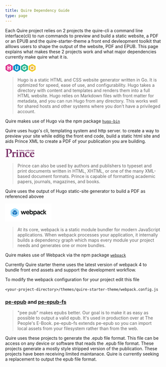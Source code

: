 ```yaml
---
title: Quire Dependency Guide
type: page
---
```


Each Quire project relies on 2 projects the quire-cli a command line interface(cli) to run commands to preview and build a static website, a PDF or an EPUB and the quire-starter-theme a front end devleopment toolkit that alllows users to shape the output of the website, PDF and EPUB. This page explains what makes these 2 projects work and what major dependencies currently make quire what it is.

<a alt="HUGO" title="HUGO" href="https://gohugo.io/"><img src="../images/hugo-logo.png" alt="HUGO" title="HUGO" width="100"/></a>

> Hugo is a static HTML and CSS website generator written in Go. It is optimized for speed, ease of use, and configurability. Hugo takes a directory with content and templates and renders them into a full HTML website. Hugo relies on Markdown files with front matter for metadata, and you can run Hugo from any directory. This works well for shared hosts and other systems where you don’t have a privileged account.

Quire makes use of Hugo via the npm package <a href="https://www.npmjs.com/package/hugo-bin"/>`hugo-bin`</a>

Quire uses hugo's cli, templating system and http server. to create a way to preview your site while editig the front end code, build a static html site and aids Prince XML to create a PDF of your publication you are building.

<a  alt="Prince XML" title="Prince XML" href="https://www.princexml.com/"><img src="../images/prince-xml-logo.png" alt="Prince XML" title="Prince XML" width="100"/></a>

> Prince can also be used by authors and publishers to typeset and print documents written in HTML, XHTML, or one of the many XML-based document formats. Prince is capable of formatting academic papers, journals, magazines, and books.

Quire uses the output of Hugo static-site generator to build a PDF as referenced abovee

<a href="https://webpack.js.org/" alt="webpack" title="webpack" ><img src="../images/webpack-logo.png" alt="webpack" title="webpack" width="150"/></a>

> At its core, webpack is a static module bundler for modern JavaScript applications. When webpack processes your application, it internally builds a dependency graph which maps every module your project needs and generates one or more bundles.

Quire makes use of Webpack via the npm package <a href="https://www.npmjs.com/package/webpack"/>`webpack`</a>

Currently Quire starter theme uses the latest version of webpack 4 to bundle front end assets and support the development workflow. 

To modify the webpack configuration for your project edit this file 

`<your-project-directory>/themes/quire-starter-theme/webpack.config.js`

### [pe-epub](https://github.com/peoples-e/pe-epub) and [pe-epub-fs](https://github.com/peoples-e/pe-epub-fs)

>"pee pub" makes epubs better. Our goal is to make it as easy as possible to output a valid epub. It's used in production over at The People's E-Book. pe-epub-fs extends pe-epub so you can import local assets from your filesystem rather than from the web.

Quire uses these projects to generate the .epub file format. This file can be access on any device or software that reads the .epub file format. These projects generate a mostly style stripped version of the publication. These projects have been receiving limited maintanace. Quire is currently seeking a replacement to output the epub file format.

